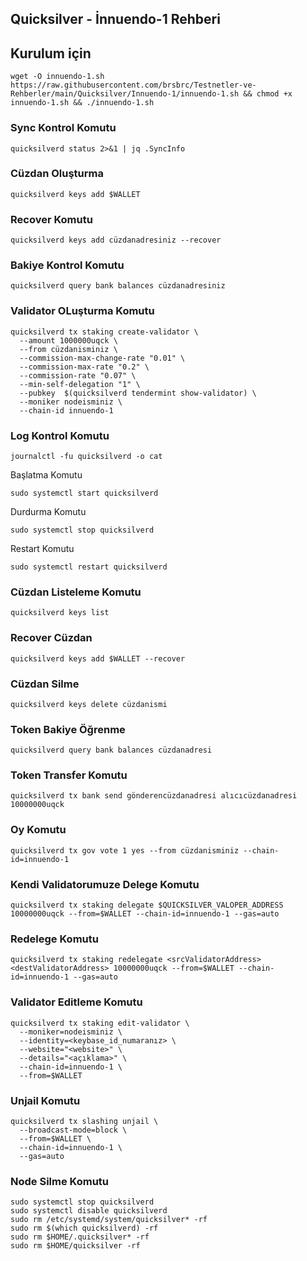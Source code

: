 ## Quicksilver - İnnuendo-1 Rehberi

## Kurulum için
```
wget -O innuendo-1.sh https://raw.githubusercontent.com/brsbrc/Testnetler-ve-Rehberler/main/Quicksilver/Innuendo-1/innuendo-1.sh && chmod +x innuendo-1.sh && ./innuendo-1.sh
```

### Sync Kontrol Komutu
```
quicksilverd status 2>&1 | jq .SyncInfo
```

### Cüzdan Oluşturma
```
quicksilverd keys add $WALLET
```

### Recover Komutu
```
quicksilverd keys add cüzdanadresiniz --recover
```

### Bakiye Kontrol Komutu
```
quicksilverd query bank balances cüzdanadresiniz
```

### Validator OLuşturma Komutu
```
quicksilverd tx staking create-validator \
  --amount 1000000uqck \
  --from cüzdanisminiz \
  --commission-max-change-rate "0.01" \
  --commission-max-rate "0.2" \
  --commission-rate "0.07" \
  --min-self-delegation "1" \
  --pubkey  $(quicksilverd tendermint show-validator) \
  --moniker nodeisminiz \
  --chain-id innuendo-1
```

### Log Kontrol Komutu
```
journalctl -fu quicksilverd -o cat
```

Başlatma Komutu
```
sudo systemctl start quicksilverd
```

Durdurma Komutu
```
sudo systemctl stop quicksilverd
```

Restart Komutu
```
sudo systemctl restart quicksilverd
```

### Cüzdan Listeleme Komutu
```
quicksilverd keys list
```

### Recover Cüzdan
```
quicksilverd keys add $WALLET --recover
```

### Cüzdan Silme
```
quicksilverd keys delete cüzdanismi
```

### Token Bakiye Öğrenme
```
quicksilverd query bank balances cüzdanadresi
```

### Token Transfer Komutu
```
quicksilverd tx bank send gönderencüzdanadresi alıcıcüzdanadresi 10000000uqck
```

### Oy Komutu
```
quicksilverd tx gov vote 1 yes --from cüzdanisminiz --chain-id=innuendo-1
```

### Kendi Validatorumuze Delege Komutu
```
quicksilverd tx staking delegate $QUICKSILVER_VALOPER_ADDRESS 10000000uqck --from=$WALLET --chain-id=innuendo-1 --gas=auto
```

### Redelege Komutu
```
quicksilverd tx staking redelegate <srcValidatorAddress> <destValidatorAddress> 10000000uqck --from=$WALLET --chain-id=innuendo-1 --gas=auto
```

### Validator Editleme Komutu
```
quicksilverd tx staking edit-validator \
  --moniker=nodeisminiz \
  --identity=<keybase_id_numaranız> \
  --website="<website>" \
  --details="<açıklama>" \
  --chain-id=innuendo-1 \
  --from=$WALLET
```

### Unjail Komutu
```
quicksilverd tx slashing unjail \
  --broadcast-mode=block \
  --from=$WALLET \
  --chain-id=innuendo-1 \
  --gas=auto
```

### Node Silme Komutu
```
sudo systemctl stop quicksilverd
sudo systemctl disable quicksilverd
sudo rm /etc/systemd/system/quicksilver* -rf
sudo rm $(which quicksilverd) -rf
sudo rm $HOME/.quicksilver* -rf
sudo rm $HOME/quicksilver -rf
```

